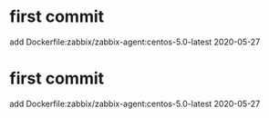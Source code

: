 # first commit
add Dockerfile:zabbix/zabbix-agent:centos-5.0-latest 2020-05-27
# first commit
add Dockerfile:zabbix/zabbix-agent:centos-5.0-latest 2020-05-27
